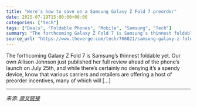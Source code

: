 ```yaml
---
title: "Here’s how to save on a Samsung Galaxy Z Fold 7 preorder"
date: 2025-07-19T15:00:00+08:00
categories: ["tech"]
tags: ["Deals", "Foldable Phones", "Mobile", "Samsung", "Tech"]
summary: "The forthcoming Galaxy Z Fold 7 is Samsung’s thinnest foldable yet. Our own Allison Johnson just published her full review ahead of the phone’s launch on July 25th, and while there’s certainly no deny"
source_url: "https://www.theverge.com/tech/706821/samsung-galaxy-z-fold-7-how-to-buy-preorder-price-deal-release-date"
---
```


The forthcoming Galaxy Z Fold 7 is Samsung’s thinnest foldable yet. Our own Allison Johnson just published her full review ahead of the phone’s launch on July 25th, and while there’s certainly no denying it’s a spendy device, know that various carriers and retailers are offering a host of preorder incentives, many of which will [&#8230;]

---

*来源: [原文链接](https://www.theverge.com/tech/706821/samsung-galaxy-z-fold-7-how-to-buy-preorder-price-deal-release-date)*
